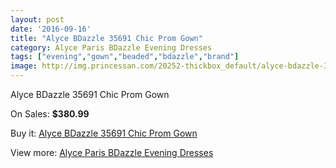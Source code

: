```yaml
---
layout: post
date: '2016-09-16'
title: "Alyce BDazzle 35691 Chic Prom Gown"
category: Alyce Paris BDazzle Evening Dresses
tags: ["evening","gown","beaded","bdazzle","brand"]
image: http://img.princessan.com/20252-thickbox_default/alyce-bdazzle-35691-chic-prom-gown.jpg
---
```

Alyce BDazzle 35691 Chic Prom Gown

On Sales: **$380.99**
<a href="https://www.princessan.com/en/9077-alyce-bdazzle-35691-chic-prom-gown.html"><amp-img layout="responsive" width="600" height="600" src="//img.princessan.com/20252-thickbox_default/alyce-bdazzle-35691-chic-prom-gown.jpg" alt="Alyce BDazzle 35691 Chic Prom Gown 0" /></a>
<a href="https://www.princessan.com/en/9077-alyce-bdazzle-35691-chic-prom-gown.html"><amp-img layout="responsive" width="600" height="600" src="//img.princessan.com/20253-thickbox_default/alyce-bdazzle-35691-chic-prom-gown.jpg" alt="Alyce BDazzle 35691 Chic Prom Gown 1" /></a>

Buy it: [Alyce BDazzle 35691 Chic Prom Gown](https://www.princessan.com/en/9077-alyce-bdazzle-35691-chic-prom-gown.html "Alyce BDazzle 35691 Chic Prom Gown")

View more: [Alyce Paris BDazzle Evening Dresses](https://www.princessan.com/en/75- "Alyce Paris BDazzle Evening Dresses")